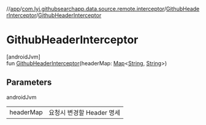 //[app](../../../index.md)/[com.lyj.githubsearchapp.data.source.remote.interceptor](../index.md)/[GithubHeaderInterceptor](index.md)/[GithubHeaderInterceptor](-github-header-interceptor.md)

# GithubHeaderInterceptor

[androidJvm]\
fun [GithubHeaderInterceptor](-github-header-interceptor.md)(headerMap: [Map](https://kotlinlang.org/api/latest/jvm/stdlib/kotlin.collections/-map/index.html)&lt;[String](https://kotlinlang.org/api/latest/jvm/stdlib/kotlin/-string/index.html), [String](https://kotlinlang.org/api/latest/jvm/stdlib/kotlin/-string/index.html)&gt;)

## Parameters

androidJvm

| | |
|---|---|
| headerMap | 요청시 변경할 Header 명세 |
